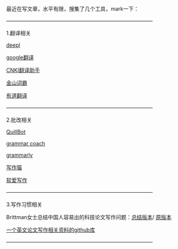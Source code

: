 
最近在写文章，水平有限，搜集了几个工具，mark一下：


————————————————————————————

1.翻译相关

[deepl](https://www.deepl.com/translator)

[google翻译](https://translate.google.cn/)

[CNKI翻译助手](https://dict.cnki.net/index)

[金山词霸](http://www.iciba.com/)

[有道翻译](https://fanyi.youdao.com/)



————————————————————————————

2.批改相关

[QuillBot](https://quillbot.com/)

[grammar coach](https://www.thesaurus.com/grammarcoach?utm_source=thesaurus&utm_medium=referral&utm_campaign=thompage)

[grammarly](https://www.grammarly.com/)

[写作猫](https://xiezuocat.com//)

[软爱写作](http://aimwriting.mtutor.engkoo.com/)



————————————————————————————

3.写作习惯相关

Brittman女士总结中国人容易出的科技论文写作问题：[总结版本](https://www.10kn.com/most-common-habits-from-english-papers-written-by-chinese-engineering-students/)/ [原版本](https://www.chrisyttang.org/assets/misc/The%20Most%20Common%20Habits%20from%20more%20than%20200%20English%20Papers%20written.pdf)

[一个英文论文写作相关资料的github库](https://github.com/secdr/research-method/tree/master/how%20to%20write)

————————————————————————————
